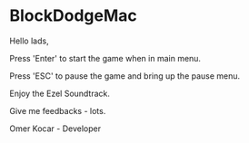 # BlockDodgeMac
 
Hello lads,

Press 'Enter' to start the game when in main menu.

Press 'ESC' to pause the game and bring up the pause menu.

Enjoy the Ezel Soundtrack.

Give me feedbacks - lots.

Omer Kocar - Developer
